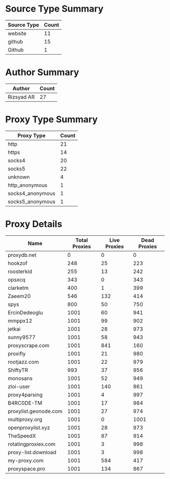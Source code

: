 # Source Type Summary

| Source Type | Count |
|-------------|-------|
| website | 11 |
| github | 15 |
| Github | 1 |


# Author Summary

| Author | Count |
|--------|-------|
| Rizsyad AR | 27 |


# Proxy Type Summary

| Proxy Type | Count |
|------------|-------|
| http | 21 |
| https | 14 |
| socks4 | 20 |
| socks5 | 22 |
| unknown | 4 |
| http_anonymous | 1 |
| socks4_anonymous | 1 |
| socks5_anonymous | 1 |


# Proxy Details

| Name | Total Proxies | Live Proxies | Dead Proxies |
|------|---------------|--------------|---------------|
| proxydb.net | 0 | 0 | 0 |
| hookzof | 248 | 25 | 223 |
| roosterkid | 255 | 13 | 242 |
| opsxcq | 343 | 0 | 343 |
| clarketm | 400 | 1 | 399 |
| Zaeem20 | 546 | 132 | 414 |
| spys | 800 | 50 | 750 |
| ErcinDedeoglu | 1001 | 60 | 941 |
| mmppx12 | 1001 | 99 | 902 |
| jetkai | 1001 | 28 | 973 |
| sunny9577 | 1001 | 58 | 943 |
| proxyscrape.com | 1001 | 841 | 160 |
| proxifly | 1001 | 21 | 980 |
| rootjazz.com | 1001 | 22 | 979 |
| ShiftyTR | 993 | 37 | 956 |
| monosans | 1001 | 52 | 949 |
| zloi-user | 1001 | 140 | 861 |
| proxy4parsing | 1001 | 4 | 997 |
| B4RC0DE-TM | 1001 | 17 | 984 |
| proxylist.geonode.com | 1001 | 27 | 974 |
| multiproxy.org | 1001 | 0 | 1001 |
| openproxylist.xyz | 1001 | 28 | 973 |
| TheSpeedX | 1001 | 87 | 914 |
| rotatingproxies.com | 1001 | 3 | 998 |
| proxy-list.download | 1001 | 3 | 998 |
| my-proxy.com | 1001 | 584 | 417 |
| proxyspace.pro | 1001 | 134 | 867 |
